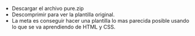 - Descargar el archivo pure.zip
- Descomprimir para ver la plantilla original.
- La meta es conseguir hacer una plantilla lo mas parecida posible usando lo que se va aprendiendo de HTML y CSS.
